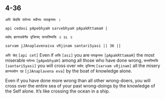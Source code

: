 ## 4-36


```shloka-sa
अपि चेदसि पापेभ्यः सर्वेभ्यः पापकृत्तमः ।
```
```shloka-sa-hk
api cedasi pApebhyaH sarvebhyaH pApakRttamaH |
```
```shloka-sa
सर्वम् ज्ञानप्लवेनैव वृजिनम् सन्तरिष्यसि ॥ ३६ ॥
```
```shloka-sa-hk
sarvam jJAnaplavenaiva vRjinam santariSyasi || 36 ||
```

`अपि चेत्` `[api cet]` Even if `असि` `[asi]` you are `पापकृत्तमः` `[pApakRttamaH]` the most miserable `पापेभ्यः` `[pApebhyaH]` among all those who have done wrong, `सन्तरिष्यसि` `[santariSyasi]` you will cross over `सर्वम् वृजिनम्` `[sarvam vRjinam]` all the misery `ज्ञानप्लवेन एव` `[jJAnaplavena eva]` by the boat of knowledge alone.

Even if you have done more wrong than all other wrong-doers, you will cross over the entire sea of your past wrong-doings by the knowledge of the Self alone. It’s like crossing the ocean in a ship.


